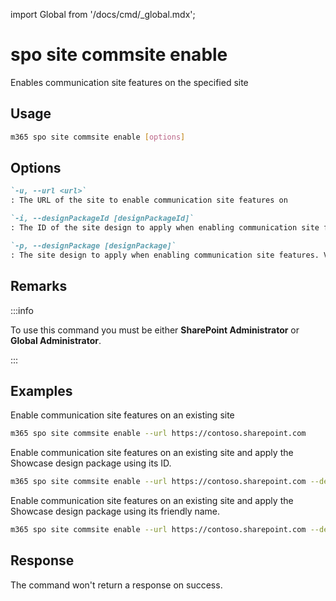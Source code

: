 <!-- DISCLAIMER: All secrets, passwords, and sensitive values in this document are examples only and not real credentials. -->
import Global from '/docs/cmd/_global.mdx';

# spo site commsite enable

Enables communication site features on the specified site

## Usage

```sh
m365 spo site commsite enable [options]
```

## Options

```md definition-list
`-u, --url <url>`
: The URL of the site to enable communication site features on

`-i, --designPackageId [designPackageId]`
: The ID of the site design to apply when enabling communication site features. Specify designPackageId or designPackage but not both.

`-p, --designPackage [designPackage]`
: The site design to apply when enabling communication site features. Valid values are: Topic, Showcase, or Blank. Defaults to Topic. Specify designPackageId or designPackage but not both.
```

<Global />

## Remarks

:::info

To use this command you must be either **SharePoint Administrator** or **Global Administrator**.

:::

## Examples

Enable communication site features on an existing site

```sh
m365 spo site commsite enable --url https://contoso.sharepoint.com
```

Enable communication site features on an existing site and apply the Showcase design package using its ID.

```sh
m365 spo site commsite enable --url https://contoso.sharepoint.com --designPackageId 6142d2a0-63a5-4ba0-aede-d9fefca2c767
```

Enable communication site features on an existing site and apply the Showcase design package using its friendly name.

```sh
m365 spo site commsite enable --url https://contoso.sharepoint.com --designPackage Showcase
```

## Response

The command won't return a response on success.
